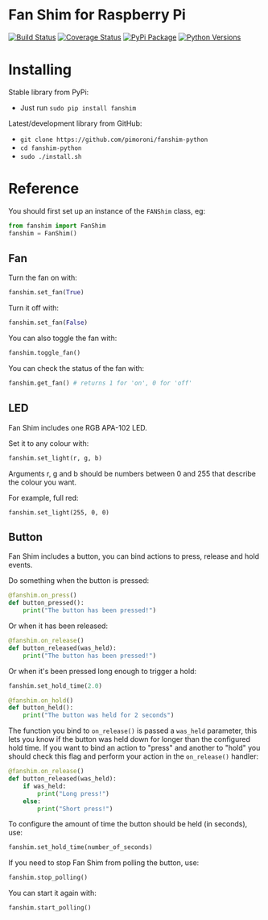 # Fan Shim for Raspberry Pi

[![Build Status](https://travis-ci.com/pimoroni/fanshim-python.svg?branch=master)](https://travis-ci.com/pimoroni/fanshim-python)
[![Coverage Status](https://coveralls.io/repos/github/pimoroni/fanshim-python/badge.svg?branch=master)](https://coveralls.io/github/pimoroni/fanshim-python?branch=master)
[![PyPi Package](https://img.shields.io/pypi/v/fanshim.svg)](https://pypi.python.org/pypi/fanshim)
[![Python Versions](https://img.shields.io/pypi/pyversions/fanshim.svg)](https://pypi.python.org/pypi/fanshim)

# Installing

Stable library from PyPi:

* Just run `sudo pip install fanshim`

Latest/development library from GitHub:

* `git clone https://github.com/pimoroni/fanshim-python`
* `cd fanshim-python`
* `sudo ./install.sh`

# Reference

You should first set up an instance of the `FANShim` class, eg:

```python
from fanshim import FanShim
fanshim = FanShim()
```

## Fan

Turn the fan on with:

```python
fanshim.set_fan(True)
```

Turn it off with:

```python
fanshim.set_fan(False)
```

You can also toggle the fan with:

```python
fanshim.toggle_fan()
```

You can check the status of the fan with:

```python
fanshim.get_fan() # returns 1 for 'on', 0 for 'off'
```

## LED

Fan Shim includes one RGB APA-102 LED.

Set it to any colour with:

```python
fanshim.set_light(r, g, b)
```

Arguments r, g and b should be numbers between 0 and 255 that describe the colour you want.

For example, full red:

```
fanshim.set_light(255, 0, 0)
```

## Button

Fan Shim includes a button, you can bind actions to press, release and hold events.

Do something when the button is pressed:

```python
@fanshim.on_press()
def button_pressed():
    print("The button has been pressed!")
```

Or when it has been released:

```python
@fanshim.on_release()
def button_released(was_held):
    print("The button has been pressed!")
```

Or when it's been pressed long enough to trigger a hold:

```python
fanshim.set_hold_time(2.0)

@fanshim.on_hold()
def button_held():
    print("The button was held for 2 seconds")
```

The function you bind to `on_release()` is passed a `was_held` parameter,
this lets you know if the button was held down for longer than the configured
hold time. If you want to bind an action to "press" and another to "hold" you
should check this flag and perform your action in the `on_release()` handler:

```python
@fanshim.on_release()
def button_released(was_held):
    if was_held:
        print("Long press!")
    else:
        print("Short press!")
```

To configure the amount of time the button should be held (in seconds), use:

```python
fanshim.set_hold_time(number_of_seconds)
```

If you need to stop Fan Shim from polling the button, use:

```python
fanshim.stop_polling()
```

You can start it again with:

```python
fanshim.start_polling()
```

